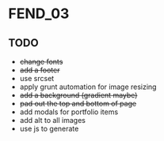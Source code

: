 # FEND_03

## TODO
- ~~change fonts~~
- ~~add a footer~~
- use srcset
- apply grunt automation for image resizing
- ~~add a background (gradient maybe)~~
- ~~pad out the top and bottom of page~~
- add modals for portfolio items
- add alt to all images
- use js to generate
